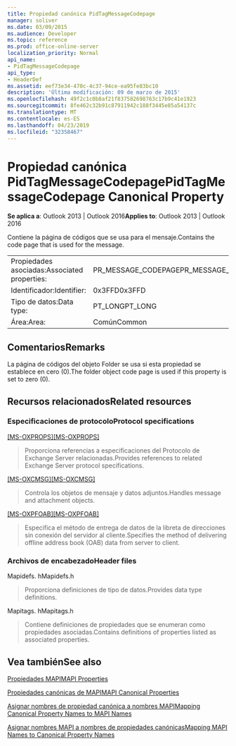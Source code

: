 ```yaml
---
title: Propiedad canónica PidTagMessageCodepage
manager: soliver
ms.date: 03/09/2015
ms.audience: Developer
ms.topic: reference
ms.prod: office-online-server
localization_priority: Normal
api_name:
- PidTagMessageCodepage
api_type:
- HeaderDef
ms.assetid: eef73e34-470c-4c37-94ce-ea95fe83bc10
description: 'Última modificación: 09 de marzo de 2015'
ms.openlocfilehash: 49f2c1c0b8af21f837582698763c17b9c41e1923
ms.sourcegitcommit: 8fe462c32b91c87911942c188f3445e85a54137c
ms.translationtype: MT
ms.contentlocale: es-ES
ms.lasthandoff: 04/23/2019
ms.locfileid: "32358467"
---
```

# <a name="pidtagmessagecodepage-canonical-property"></a><span data-ttu-id="b523b-103">Propiedad canónica PidTagMessageCodepage</span><span class="sxs-lookup"><span data-stu-id="b523b-103">PidTagMessageCodepage Canonical Property</span></span>

  
  
<span data-ttu-id="b523b-104">**Se aplica a**: Outlook 2013 | Outlook 2016</span><span class="sxs-lookup"><span data-stu-id="b523b-104">**Applies to**: Outlook 2013 | Outlook 2016</span></span> 
  
<span data-ttu-id="b523b-105">Contiene la página de códigos que se usa para el mensaje.</span><span class="sxs-lookup"><span data-stu-id="b523b-105">Contains the code page that is used for the message.</span></span>
  
|||
|:-----|:-----|
|<span data-ttu-id="b523b-106">Propiedades asociadas:</span><span class="sxs-lookup"><span data-stu-id="b523b-106">Associated properties:</span></span>  <br/> |<span data-ttu-id="b523b-107">PR_MESSAGE_CODEPAGE</span><span class="sxs-lookup"><span data-stu-id="b523b-107">PR_MESSAGE_CODEPAGE</span></span>  <br/> |
|<span data-ttu-id="b523b-108">Identificador:</span><span class="sxs-lookup"><span data-stu-id="b523b-108">Identifier:</span></span>  <br/> |<span data-ttu-id="b523b-109">0x3FFD</span><span class="sxs-lookup"><span data-stu-id="b523b-109">0x3FFD</span></span>  <br/> |
|<span data-ttu-id="b523b-110">Tipo de datos:</span><span class="sxs-lookup"><span data-stu-id="b523b-110">Data type:</span></span>  <br/> |<span data-ttu-id="b523b-111">PT_LONG</span><span class="sxs-lookup"><span data-stu-id="b523b-111">PT_LONG</span></span>  <br/> |
|<span data-ttu-id="b523b-112">Área:</span><span class="sxs-lookup"><span data-stu-id="b523b-112">Area:</span></span>  <br/> |<span data-ttu-id="b523b-113">Común</span><span class="sxs-lookup"><span data-stu-id="b523b-113">Common</span></span>  <br/> |
   
## <a name="remarks"></a><span data-ttu-id="b523b-114">Comentarios</span><span class="sxs-lookup"><span data-stu-id="b523b-114">Remarks</span></span>

<span data-ttu-id="b523b-115">La página de códigos del objeto Folder se usa si esta propiedad se establece en cero (0).</span><span class="sxs-lookup"><span data-stu-id="b523b-115">The folder object code page is used if this property is set to zero (0).</span></span>
  
## <a name="related-resources"></a><span data-ttu-id="b523b-116">Recursos relacionados</span><span class="sxs-lookup"><span data-stu-id="b523b-116">Related resources</span></span>

### <a name="protocol-specifications"></a><span data-ttu-id="b523b-117">Especificaciones de protocolo</span><span class="sxs-lookup"><span data-stu-id="b523b-117">Protocol specifications</span></span>

<span data-ttu-id="b523b-118">[[MS-OXPROPS]](https://msdn.microsoft.com/library/f6ab1613-aefe-447d-a49c-18217230b148%28Office.15%29.aspx)</span><span class="sxs-lookup"><span data-stu-id="b523b-118">[[MS-OXPROPS]](https://msdn.microsoft.com/library/f6ab1613-aefe-447d-a49c-18217230b148%28Office.15%29.aspx)</span></span>
  
> <span data-ttu-id="b523b-119">Proporciona referencias a especificaciones del Protocolo de Exchange Server relacionadas.</span><span class="sxs-lookup"><span data-stu-id="b523b-119">Provides references to related Exchange Server protocol specifications.</span></span>
    
<span data-ttu-id="b523b-120">[[MS-OXCMSG]](https://msdn.microsoft.com/library/7fd7ec40-deec-4c06-9493-1bc06b349682%28Office.15%29.aspx)</span><span class="sxs-lookup"><span data-stu-id="b523b-120">[[MS-OXCMSG]](https://msdn.microsoft.com/library/7fd7ec40-deec-4c06-9493-1bc06b349682%28Office.15%29.aspx)</span></span>
  
> <span data-ttu-id="b523b-121">Controla los objetos de mensaje y datos adjuntos.</span><span class="sxs-lookup"><span data-stu-id="b523b-121">Handles message and attachment objects.</span></span>
    
<span data-ttu-id="b523b-122">[[MS-OXPFOAB]](https://msdn.microsoft.com/library/258a07a7-34a7-4373-87c1-cddf51447d00%28Office.15%29.aspx)</span><span class="sxs-lookup"><span data-stu-id="b523b-122">[[MS-OXPFOAB]](https://msdn.microsoft.com/library/258a07a7-34a7-4373-87c1-cddf51447d00%28Office.15%29.aspx)</span></span>
  
> <span data-ttu-id="b523b-123">Especifica el método de entrega de datos de la libreta de direcciones sin conexión del servidor al cliente.</span><span class="sxs-lookup"><span data-stu-id="b523b-123">Specifies the method of delivering offline address book (OAB) data from server to client.</span></span>
    
### <a name="header-files"></a><span data-ttu-id="b523b-124">Archivos de encabezado</span><span class="sxs-lookup"><span data-stu-id="b523b-124">Header files</span></span>

<span data-ttu-id="b523b-125">Mapidefs. h</span><span class="sxs-lookup"><span data-stu-id="b523b-125">Mapidefs.h</span></span>
  
> <span data-ttu-id="b523b-126">Proporciona definiciones de tipo de datos.</span><span class="sxs-lookup"><span data-stu-id="b523b-126">Provides data type definitions.</span></span>
    
<span data-ttu-id="b523b-127">Mapitags. h</span><span class="sxs-lookup"><span data-stu-id="b523b-127">Mapitags.h</span></span>
  
> <span data-ttu-id="b523b-128">Contiene definiciones de propiedades que se enumeran como propiedades asociadas.</span><span class="sxs-lookup"><span data-stu-id="b523b-128">Contains definitions of properties listed as associated properties.</span></span>
    
## <a name="see-also"></a><span data-ttu-id="b523b-129">Vea también</span><span class="sxs-lookup"><span data-stu-id="b523b-129">See also</span></span>



[<span data-ttu-id="b523b-130">Propiedades MAPI</span><span class="sxs-lookup"><span data-stu-id="b523b-130">MAPI Properties</span></span>](mapi-properties.md)
  
[<span data-ttu-id="b523b-131">Propiedades canónicas de MAPI</span><span class="sxs-lookup"><span data-stu-id="b523b-131">MAPI Canonical Properties</span></span>](mapi-canonical-properties.md)
  
[<span data-ttu-id="b523b-132">Asignar nombres de propiedad canónica a nombres MAPI</span><span class="sxs-lookup"><span data-stu-id="b523b-132">Mapping Canonical Property Names to MAPI Names</span></span>](mapping-canonical-property-names-to-mapi-names.md)
  
[<span data-ttu-id="b523b-133">Asignar nombres MAPI a nombres de propiedades canónicas</span><span class="sxs-lookup"><span data-stu-id="b523b-133">Mapping MAPI Names to Canonical Property Names</span></span>](mapping-mapi-names-to-canonical-property-names.md)

